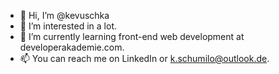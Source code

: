 - 👋 Hi, I’m @kevuschka
- 👀 I’m interested in a lot.
- 🌱 I’m currently learning front-end web development at developerakademie.com.
- 📫 You can reach me on LinkedIn or k.schumilo@outlook.de.

<!---
kevuschka/kevuschka is a ✨ special ✨ repository because its `README.md` (this file) appears on your GitHub profile.
You can click the Preview link to take a look at your changes.
--->
